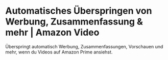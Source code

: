 # Automatisches Überspringen von Werbung, Zusammenfassung & mehr | Amazon Video

Überspringt automatisch Werbung, Zusammenfassungen, Vorschauen und mehr, wenn du Videos auf Amazon Prime ansiehst.